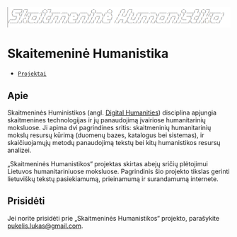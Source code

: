 ![Logo](https://github.com/Skaitmenine-Humanistika/skaitmenine-humanistika.github.io/raw/main/LogoBig.png)


# Skaitemeninė Humanistika 

* [`Projektai`](https://skaitmenine-humanistika.github.io//Projektai)

## Apie

Skaitmeninės Huministikos (angl. [Digital Humanities](https://en.wikipedia.org/wiki/Digital_humanities#:~:text=Digital%20humanities%20(DH)%20is%20an,the%20analysis%20of%20their%20application.)) disciplina apjungia skaitmenines technologijas ir jų panaudojimą įvairiose humanitarinių moksluose. Ji apima dvi pagrindines sritis: skaitmeninių humanitarinių mokslų resursų kūrimą (duomenų bazes, katalogus bei sistemas), ir  skaičiuojamųjų metodų panaudojimą tekstų bei kitų humanistikos resursų analizei. 

„Skaitmeninės Humanistikos“ projektas skirtas abejų sričių plėtojimui Lietuvos humanitariniuose moksluose. Pagrindinis šio projekto tikslas gerinti lietuviškų tekstų pasiekiamumą, prieinamumą ir surandamumą internete. 


## Prisidėti 

Jei norite prisidėti prie „Skaitmeninės Humanistikos“ projekto, parašykite [pukelis.lukas@gmail.com](mailto:pukelis.lukas@gmail.com). 
